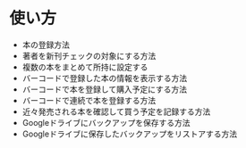 # 使い方

- 本の登録方法
- 著者を新刊チェックの対象にする方法
- 複数の本をまとめて所持に設定する
- バーコードで登録した本の情報を表示する方法
- バーコードで本を登録して購入予定にする方法
- バーコードで連続で本を登録する方法
- 近々発売される本を確認して買う予定を記録する方法
- Googleドライブにバックアップを保存する方法
- Googleドライブに保存したバックアップをリストアする方法
